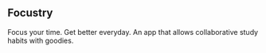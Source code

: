 ## Focustry

Focus your time. Get better everyday. An app that allows collaborative study habits with goodies.

